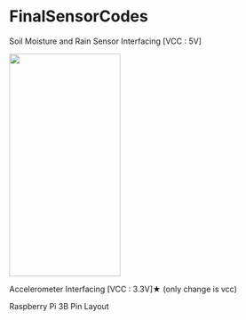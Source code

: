 # FinalSensorCodes
Soil Moisture and Rain Sensor Interfacing [VCC : 5V]

<img src="[https://camo.githubusercontent.com/..." data-canonical-src="https://gyazo.com/eb5c5741b6a9a16c692170a41a49c858.png](https://github.com/bineeth7/FinalSensorCodes/blob/main/AccelerometerInterfacing.png)" width="200" height="400" />


Accelerometer Interfacing [VCC : 3.3V]★ (only change is vcc)


Raspberry Pi 3B Pin Layout
